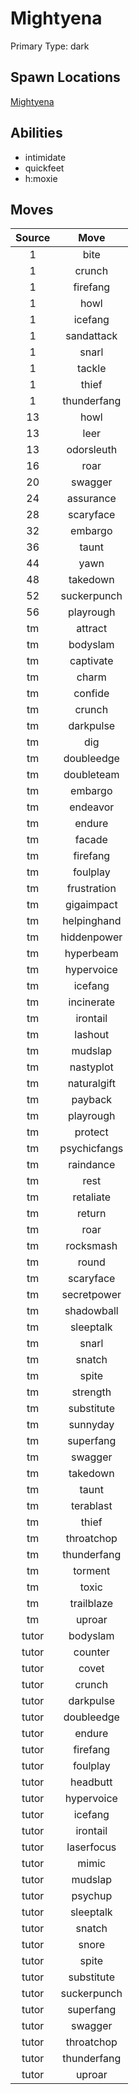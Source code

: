 # Mightyena  
Primary Type: dark  
  
## Spawn Locations  
[Mightyena](/data/spawn_presets/mightyena.md)  
  
## Abilities  
  * intimidate
  * quickfeet
  * h:moxie
  
  
## Moves  
  
| Source | Move |  
|:---:|:---:|  
| 1 | bite |  
| 1 | crunch |  
| 1 | firefang |  
| 1 | howl |  
| 1 | icefang |  
| 1 | sandattack |  
| 1 | snarl |  
| 1 | tackle |  
| 1 | thief |  
| 1 | thunderfang |  
| 13 | howl |  
| 13 | leer |  
| 13 | odorsleuth |  
| 16 | roar |  
| 20 | swagger |  
| 24 | assurance |  
| 28 | scaryface |  
| 32 | embargo |  
| 36 | taunt |  
| 44 | yawn |  
| 48 | takedown |  
| 52 | suckerpunch |  
| 56 | playrough |  
| tm | attract |  
| tm | bodyslam |  
| tm | captivate |  
| tm | charm |  
| tm | confide |  
| tm | crunch |  
| tm | darkpulse |  
| tm | dig |  
| tm | doubleedge |  
| tm | doubleteam |  
| tm | embargo |  
| tm | endeavor |  
| tm | endure |  
| tm | facade |  
| tm | firefang |  
| tm | foulplay |  
| tm | frustration |  
| tm | gigaimpact |  
| tm | helpinghand |  
| tm | hiddenpower |  
| tm | hyperbeam |  
| tm | hypervoice |  
| tm | icefang |  
| tm | incinerate |  
| tm | irontail |  
| tm | lashout |  
| tm | mudslap |  
| tm | nastyplot |  
| tm | naturalgift |  
| tm | payback |  
| tm | playrough |  
| tm | protect |  
| tm | psychicfangs |  
| tm | raindance |  
| tm | rest |  
| tm | retaliate |  
| tm | return |  
| tm | roar |  
| tm | rocksmash |  
| tm | round |  
| tm | scaryface |  
| tm | secretpower |  
| tm | shadowball |  
| tm | sleeptalk |  
| tm | snarl |  
| tm | snatch |  
| tm | spite |  
| tm | strength |  
| tm | substitute |  
| tm | sunnyday |  
| tm | superfang |  
| tm | swagger |  
| tm | takedown |  
| tm | taunt |  
| tm | terablast |  
| tm | thief |  
| tm | throatchop |  
| tm | thunderfang |  
| tm | torment |  
| tm | toxic |  
| tm | trailblaze |  
| tm | uproar |  
| tutor | bodyslam |  
| tutor | counter |  
| tutor | covet |  
| tutor | crunch |  
| tutor | darkpulse |  
| tutor | doubleedge |  
| tutor | endure |  
| tutor | firefang |  
| tutor | foulplay |  
| tutor | headbutt |  
| tutor | hypervoice |  
| tutor | icefang |  
| tutor | irontail |  
| tutor | laserfocus |  
| tutor | mimic |  
| tutor | mudslap |  
| tutor | psychup |  
| tutor | sleeptalk |  
| tutor | snatch |  
| tutor | snore |  
| tutor | spite |  
| tutor | substitute |  
| tutor | suckerpunch |  
| tutor | superfang |  
| tutor | swagger |  
| tutor | throatchop |  
| tutor | thunderfang |  
| tutor | uproar |  
  
